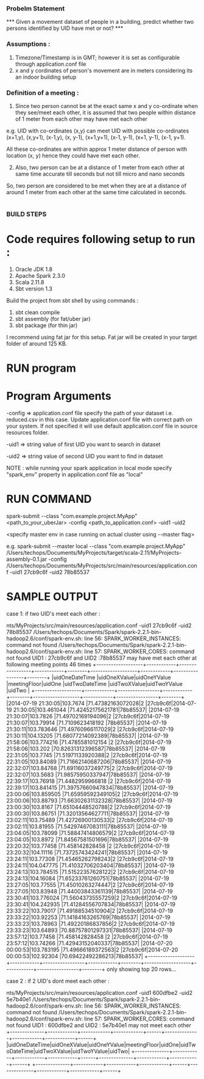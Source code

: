 ### Probelm Statement

*** Given a movement dataset of people in a building, predict whether two persons identified by UID have met or not? ***

### Assumptions :

1. Timezone/Timestamp is in GMT; however it is set as configurable through application.conf file
2. x and y cordinates of person's movement are in meters considering its an indoor building setup

### Definition of a meeting :

1. Since two person cannot be at the exact same x and y co-ordinate when they see/meet each other, it is assumed that two people within
distance of 1 meter from each other may have met each other

e.g. UID with co-ordinates (x,y) can meet UID with possible co-ordinates (x+1,y), (x,y+1), (x-1,y), (x, y-1), (x+1,y+1), (x-1, y-1),
(x+1, y-1), (x-1, y+1).

All these co-ordinates are within approx 1 meter distance of person with location (x, y) hence they could have met each other.

2. Also, two person can be at a distance of 1 meter from each other at same time accurate till seconds but not till micro and nano seconds

So, two person are considered to be met when they are at a distance of around 1 meter from each other at the same time calculated in seconds.

#
### BUILD STEPS

# Code requires following setup to run :

1. Oracle JDK 1.8
2. Apache Spark 2.3.0
3. Scala 2.11.8
4. Sbt version 1.3

Build the project from sbt shell by using commands :

1. sbt clean compile
2. sbt assembly (for fat/uber jar)
3. sbt package (for thin jar)

I recommend using fat jar for this setup. Fat jar will be created in your target folder of around 125 KB.

# RUN program

# Program Arguments

-config <path to application.conf file> => application.conf file specify the path of your dataset i.e. reduced.csv in this case.
Update application.conf file with correct path on your system. If not specified it will use default application.conf file in source resources folder.

-uid1 => string value of first UID you want to search in dataset

-uid2  => string value of second UID you want to find in dataset

NOTE : while running your spark application in local mode specify "spark_env" property in application.conf file as "local"

# RUN COMMAND

spark-submit --class "com.example.project.MyApp" <path_to_your_uberJar> -config <path_to_application.conf> -uid1 <UID1> -uid2 <UID2>

 <specify master env in case running on actual cluster using --master flag>

e.g.
spark-submit --master local --class "com.example.project.MyApp" /Users/techops/Documents/MyProjects/target/scala-2.11/MyProjects-assembly-0.1.jar -config /Users/techops/Documents/MyProjects/src/main/resources/application.conf -uid1 27cb9c6f -uid2 78b85537

# SAMPLE OUTPUT

case 1: if two UID's meet each other :

nts/MyProjects/src/main/resources/application.conf -uid1 27cb9c6f -uid2 78b85537
/Users/techops/Documents/Spark/spark-2.2.1-bin-hadoop2.6/conf/spark-env.sh: line 56: SPARK_WORKER_INSTANCES: command not found
/Users/techops/Documents/Spark/spark-2.2.1-bin-hadoop2.6/conf/spark-env.sh: line 57: SPARK_WORKER_CORES: command not found
UID1 : 27cb9c6f and UID2 :78b85537 may have met each other at following meeting points 46 times
+-------------------+------------+-----------------+------------+--------+-------------------+------------+-----------------+--------+
|uidOneDateTime     |uidOneXValue|uidOneYValue     |meetingFloor|uidOne  |uidTwoDateTime     |uidTwoXValue|uidTwoYValue     |uidTwo  |
+-------------------+------------+-----------------+------------+--------+-------------------+------------+-----------------+--------+
|2014-07-19 21:30:05|103.7674    |71.47382163072028|2           |27cb9c6f|2014-07-19 21:30:05|103.461044  |71.42452175621781|78b85537|
|2014-07-19 21:30:07|103.7826    |71.49702169194096|2           |27cb9c6f|2014-07-19 21:30:07|103.79914   |71.7109623418192 |78b85537|
|2014-07-19 21:30:11|103.783646  |71.49760966117029|2           |27cb9c6f|2014-07-19 21:30:11|104.13205   |71.68077214092389|78b85537|
|2014-07-19 21:58:06|103.774216  |71.4785581012154 |2           |27cb9c6f|2014-07-19 21:58:06|103.202     |70.82631312396587|78b85537|
|2014-07-19 22:31:05|103.7745    |71.51971133920388|2           |27cb9c6f|2014-07-19 22:31:05|103.84089   |71.71662140687206|78b85537|
|2014-07-19 22:32:07|103.84768   |71.69116037249775|2           |27cb9c6f|2014-07-19 22:32:07|103.5683    |71.98575950337947|78b85537|
|2014-07-19 22:39:17|103.76918   |71.4482959966818 |2           |27cb9c6f|2014-07-19 22:39:17|103.841415  |71.39757660947834|78b85537|
|2014-07-19 23:00:06|103.859505  |71.65959592349105|2           |27cb9c6f|2014-07-19 23:00:06|103.88793   |71.66302631132328|78b85537|
|2014-07-19 23:00:30|103.8167    |71.65104448520788|2           |27cb9c6f|2014-07-19 23:00:30|103.86751   |71.32013564627711|78b85537|
|2014-07-19 23:02:11|103.75489   |71.42726900130533|2           |27cb9c6f|2014-07-19 23:02:11|103.81955   |71.54297467083111|78b85537|
|2014-07-19 23:04:05|103.78099   |71.58847414806579|2           |27cb9c6f|2014-07-19 23:04:05|103.8972    |71.84567581501696|78b85537|
|2014-07-19 23:20:32|103.77458   |71.458142828458  |2           |27cb9c6f|2014-07-19 23:20:32|104.11116   |71.73725743424241|78b85537|
|2014-07-19 23:24:11|103.77308   |71.45465262798243|2           |27cb9c6f|2014-07-19 23:24:11|104.047775  |71.41032706203404|78b85537|
|2014-07-19 23:24:13|103.784515  |71.51522357628122|2           |27cb9c6f|2014-07-19 23:24:13|104.16084   |71.65233761260751|78b85537|
|2014-07-19 23:27:05|103.77555   |71.45010263274447|2           |27cb9c6f|2014-07-19 23:27:05|103.83948   |71.44003843361139|78b85537|
|2014-07-19 23:30:41|103.776024  |71.56043735557259|2           |27cb9c6f|2014-07-19 23:30:41|104.242935  |71.41284556707834|78b85537|
|2014-07-19 23:33:22|103.79017   |71.49188534510904|2           |27cb9c6f|2014-07-19 23:33:22|103.92253   |71.14184163265769|78b85537|
|2014-07-19 23:33:23|103.78963   |71.49220186837856|2           |27cb9c6f|2014-07-19 23:33:23|103.64893   |70.88757801297331|78b85537|
|2014-07-19 23:57:12|103.77458   |71.458142828458  |2           |27cb9c6f|2014-07-19 23:57:12|103.74266   |71.42943152040337|78b85537|
|2014-07-20 00:00:53|103.783195  |71.49666189372563|2           |27cb9c6f|2014-07-20 00:00:53|102.92304   |70.69422492286213|78b85537|
+-------------------+------------+-----------------+------------+--------+-------------------+------------+-----------------+--------+
only showing top 20 rows...


case 2 : if 2 UID's dont meet each other :

nts/MyProjects/src/main/resources/application.conf -uid1 600dfbe2 -uid2 5e7b40e1
/Users/techops/Documents/Spark/spark-2.2.1-bin-hadoop2.6/conf/spark-env.sh: line 56: SPARK_WORKER_INSTANCES: command not found
/Users/techops/Documents/Spark/spark-2.2.1-bin-hadoop2.6/conf/spark-env.sh: line 57: SPARK_WORKER_CORES: command not found
UID1 : 600dfbe2 and UID2 : 5e7b40e1 may not meet each other
+--------------+------------+------------+------------+------+--------------+------------+------------+------+
|uidOneDateTime|uidOneXValue|uidOneYValue|meetingFloor|uidOne|uidTwoDateTime|uidTwoXValue|uidTwoYValue|uidTwo|
+--------------+------------+------------+------------+------+--------------+------------+------------+------+
+--------------+------------+------------+------------+------+--------------+------------+------------+------+